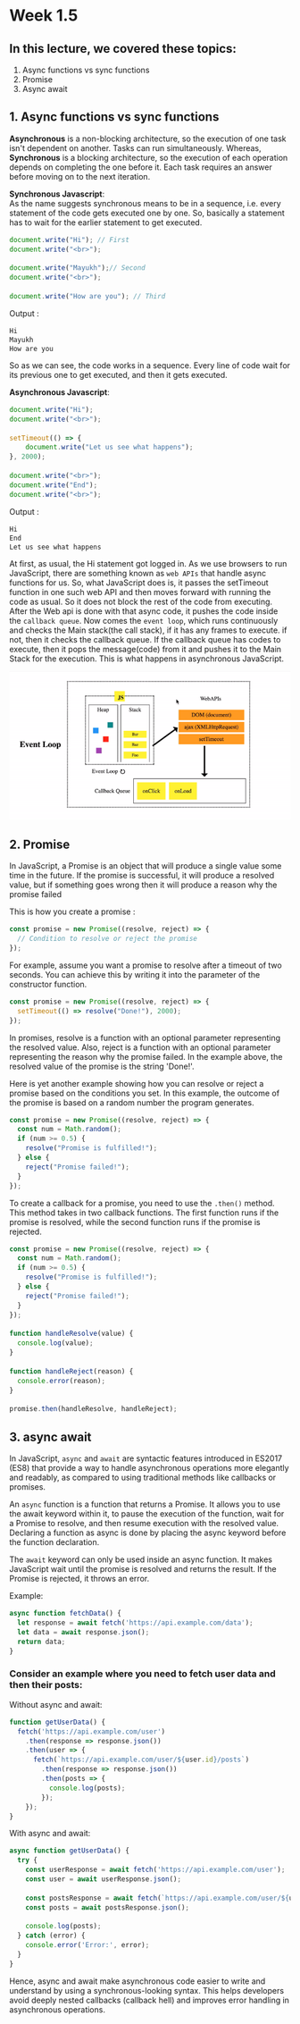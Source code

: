 # Week 1.5

## In this lecture, we covered these topics:
1. Async functions vs sync functions
2. Promise
3. Async await

## 1. Async functions vs sync functions
**Asynchronous** is a non-blocking architecture, so the execution of one task isn't dependent on another. Tasks can run simultaneously. Whereas, **Synchronous** is a blocking architecture, so the execution of each operation depends on completing the one before it. Each task requires an answer before moving on to the next iteration.

**Synchronous Javascript**:  
As the name suggests synchronous means to be in a sequence, i.e. every statement of the code gets executed one by one. So, basically a statement has to wait for the earlier statement to get executed.
```js
document.write("Hi"); // First 
document.write("<br>");
 
document.write("Mayukh");// Second 
document.write("<br>");
 
document.write("How are you"); // Third
```
Output : 
```
Hi
Mayukh
How are you
```
So as we can see, the code works in a sequence. Every line of code wait for its previous one to get executed, and then it gets executed.

**Asynchronous Javascript**:  
```js
document.write("Hi");
document.write("<br>");
 
setTimeout(() => {
    document.write("Let us see what happens");
}, 2000);
 
document.write("<br>");
document.write("End");
document.write("<br>");
```
Output :
```
Hi
End
Let us see what happens
```
At first, as usual, the Hi statement got logged in. As we use browsers to run JavaScript, there are something known as `web APIs` that handle async functions for us. So, what JavaScript does is, it passes the setTimeout function in one such web API and then moves forward with running the code as usual. So it does not block the rest of the code from executing. After the Web api is done with that async code, it pushes the code inside the `callback queue`. Now comes the `event loop`, which runs continuously and checks the Main stack(the call stack), if it has any frames to execute. if not, then it checks the callback queue. If the callback queue has codes to execute, then it pops the message(code) from it and pushes it to the Main Stack for the execution. This is what happens in asynchronous JavaScript.

![alt text](./images/image.png)

## 2. Promise
In JavaScript, a Promise is an object that will produce a single value some time in the future. If the promise is successful, it will produce a resolved value, but if something goes wrong then it will produce a reason why the promise failed

This is how you create a promise :
```js
const promise = new Promise((resolve, reject) => {
  // Condition to resolve or reject the promise
});
```
For example, assume you want a promise to resolve after a timeout of two seconds. You can achieve this by writing it into the parameter of the constructor function.

```js
const promise = new Promise((resolve, reject) => {
  setTimeout(() => resolve("Done!"), 2000);
});
```
In promises, resolve is a function with an optional parameter representing the resolved value. Also, reject is a function with an optional parameter representing the reason why the promise failed. In the example above, the resolved value of the promise is the string 'Done!'.

Here is yet another example showing how you can resolve or reject a promise based on the conditions you set. In this example, the outcome of the promise is based on a random number the program generates.
```js
const promise = new Promise((resolve, reject) => {
  const num = Math.random();
  if (num >= 0.5) {
    resolve("Promise is fulfilled!");
  } else {
    reject("Promise failed!");
  }
});
```

To create a callback for a promise, you need to use the `.then()` method. This method takes in two callback functions. The first function runs if the promise is resolved, while the second function runs if the promise is rejected.
```js
const promise = new Promise((resolve, reject) => {
  const num = Math.random();
  if (num >= 0.5) {
    resolve("Promise is fulfilled!");
  } else {
    reject("Promise failed!");
  }
});

function handleResolve(value) {
  console.log(value);
}

function handleReject(reason) {
  console.error(reason);
}

promise.then(handleResolve, handleReject);
```

## 3. async await
In JavaScript, `async` and `await` are syntactic features introduced in ES2017 (ES8) that provide a way to handle asynchronous operations more elegantly and readably, as compared to using traditional methods like callbacks or promises.

An `async` function is a function that returns a Promise. It allows you to use the await keyword within it, to pause the execution of the function, wait for a Promise to resolve, and then resume execution with the resolved value. Declaring a function as async is done by placing the async keyword before the function declaration.

The `await` keyword can only be used inside an async function. It makes JavaScript wait until the promise is resolved and returns the result. If the Promise is rejected, it throws an error.

Example:
```js
async function fetchData() {
  let response = await fetch('https://api.example.com/data');
  let data = await response.json();
  return data;
}
```

### Consider an example where you need to fetch user data and then their posts:

Without async and await:
```js
function getUserData() {
  fetch('https://api.example.com/user')
    .then(response => response.json())
    .then(user => {
      fetch(`https://api.example.com/user/${user.id}/posts`)
        .then(response => response.json())
        .then(posts => {
          console.log(posts);
        });
    });
}
```

With async and await:
```js
async function getUserData() {
  try {
    const userResponse = await fetch('https://api.example.com/user');
    const user = await userResponse.json();
    
    const postsResponse = await fetch(`https://api.example.com/user/${user.id}/posts`);
    const posts = await postsResponse.json();
    
    console.log(posts);
  } catch (error) {
    console.error('Error:', error);
  }
}
```

Hence, async and await make asynchronous code easier to write and understand by using a synchronous-looking syntax. This helps developers avoid deeply nested callbacks (callback hell) and improves error handling in asynchronous operations.
